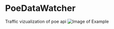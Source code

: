 # PoeDataWatcher
Traffic vizualization of poe api
![Image of Example](http://s01.geekpic.net/di-GL52BR.png)
